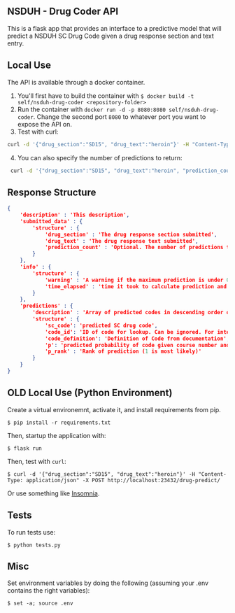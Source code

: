 ## NSDUH - Drug Coder API

This is a flask app that provides an interface to a predictive model that will predict a NSDUH SC Drug Code given a drug response section and text entry.

## Local Use

The API is available through a docker container. 

1. You'll first have to build the container with `$ docker build -t self/nsduh-drug-coder <repository-folder>`
2. Run the container with `docker run -d -p 8080:8080 self/nsduh-drug-coder`. Change the second port `8080` to whatever port you want to expose the API on.
3. Test with curl:

 ```bash
 curl -d '{"drug_section":"SD15", "drug_text":"heroin"}' -H "Content-Type: application/json" -X POST http://localhost:8080/drug-predict/
 ```

4. You can also specify the number of predictions to return:
```bash
 curl -d '{"drug_section":"SD15", "drug_text":"heroin", "prediction_count":25}' -H "Content-Type: application/json" -X POST http://localhost:8080/drug-predict/
 ```

## Response Structure

```json
{
    'description' : 'This description',
    'submitted_data' : {
        'structure' : {
            'drug_section' : 'The drug response section submitted',
            'drug_text' : 'The drug response text submitted',
            'prediction_count' : 'Optional. The number of predictions to return (default=10)'
        }
    },
    'info' : {
        'structure' : {
            'warning' : 'A warning if the maximum prediction is under 0.4, demonstrating model uncertainty',
            'time_elapsed' : 'time it took to calculate prediction and build response'
        }
    },
    'predictions' : {
        'description' : 'Array of predicted codes in descending order of probability, each with structure below',
        'structure' : {
            'sc_code': 'predicted SC drug code',
            'code_id': 'ID of code for lookup. Can be ignored. For internal documentation',
            'code_definition': 'Definition of Code from documentation',
            'p': 'predicted probability of code given course number and course title',
            'p_rank' : 'Rank of prediction (1 is most likely)'
        }
    }
}
```


## OLD Local Use (Python Environment)

Create a virtual environemnt, activate it, and install requirements from pip.

`$ pip install -r requirements.txt`

Then, startup the application with:

`$ flask run` 

Then, test with `curl`:

`$ curl -d '{"drug_section":"SD15", "drug_text":"heroin"}' -H "Content-Type: application/json" -X POST http://localhost:23432/drug-predict/`

Or use something like [Insomnia](https://insomnia.rest/).

## Tests

To run tests use:

`$ python tests.py`

## Misc

Set environment variables by doing the following (assuming your .env contains the right variables):

`$ set -a; source .env`